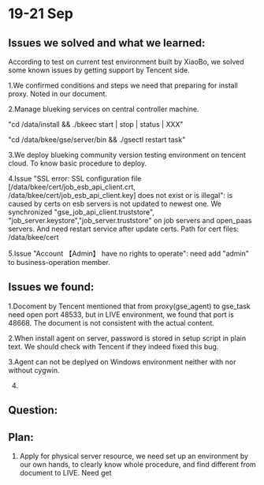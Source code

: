 # 19-21 Sep

## Issues we solved and what we learned: 

According to test on current test environment built by XiaoBo, we solved some known issues by getting support by Tencent side. 

1.We confirmed conditions and steps we need that preparing for install proxy. Noted in our document. 

2.Manage blueking services on central controller machine.

 "cd /data/install && ./bkeec start \| stop \| status \| XXX" 

"cd /data/bkee/gse/server/bin && ./gsectl restart task" 

3.We deploy blueking community version testing environment on tencent cloud. To know basic procedure to deploy. 

4.Issue "SSL error: SSL configuration file \[/data/bkee/cert/job\_esb\_api\_client.crt, /data/bkee/cert/job\_esb\_api\_client.key\] does not exist or is illegal": is caused by certs on esb servers is not updated to newest one. We synchronized "gse\_job\_api\_client.truststore", "job\_server.keystore","job\_server.truststore" on job servers and open\_paas servers. And need restart service after update certs. Path for cert files: /data/bkee/cert 

5.Issue "Account 【Admin】 have no rights to operate": need add "admin" to business-operation member.

## Issues we found: 

1.Docoment by Tencent mentioned that from proxy\(gse\_agent\) to gse\_task need open port 48533, but in LIVE environment, we found that port is 48668. The document is not consistent with the actual content. 

2.When install agent on server, password is stored in setup script in plain text. We should check with Tencent if they indeed fixed this bug. 

3.Agent can not be deplyed on Windows environment neither with nor without cygwin. 

4.

## Question:

## Plan:

1. Apply for physical server resource, we need set up an environment by our own hands, to clearly know whole procedure, and find different from document to LIVE.  Need get 

